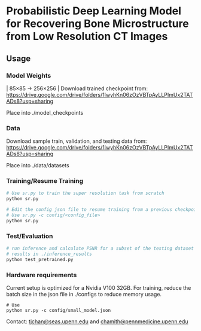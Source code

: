 # Probabilistic Deep Learning Model for Recovering Bone Microstructure from Low Resolution CT Images

## Usage

### Model Weights

| 85×85 -> 256×256 | Download trained checkpoint from: https://drive.google.com/drive/folders/1lwyhKn06zOzVBTpAyLLPImUx2TATADs8?usp=sharing

Place into ./model_checkpoints

### Data

Download sample train, validation, and testing data from: https://drive.google.com/drive/folders/1lwyhKn06zOzVBTpAyLLPImUx2TATADs8?usp=sharing

Place into ./data/datasets

### Training/Resume Training

```python
# Use sr.py to train the super resolution task from scratch
python sr.py

# Edit the config json file to resume training from a previous checkpoint
# Use sr.py -c config/<config_file>
python sr.py
```

### Test/Evaluation

```python
# run inference and calculate PSNR for a subset of the testing dataset
# results in ./inference_results
python test_pretrained.py
```

### Hardware requirements

Current setup is optimized for a Nvidia V100 32GB. For training, reduce the batch size in the json file in ./configs to reduce memory usage.

```
# Use
python sr.py -c config/small_model.json
```

Contact: tjchan@seas.upenn.edu and chamith@pennmedicine.upenn.edu
